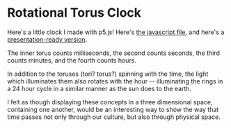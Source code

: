 # Rotational Torus Clock

Here's a little clock I made with p5.js! Here's [the javascript file](torusclock.js), and here's a [presentation-ready version](https://editor.p5js.org/cewbewus/present/i2MtD78si).

The inner torus counts milliseconds, the second counts seconds, the third counts minutes, and the fourth counts hours. 

In addition to the toruses (tori? torus?) spinning with the time, the light which illuminates them also rotates with the hour -- illuminating the rings in a 24 hour cycle in a similar manner as the sun does to the earth.

I felt as though displaying these concepts in a three dimensional space, containing one another, would be an interesting way to show the way that time passes not only through our culture, but also through physical space.
